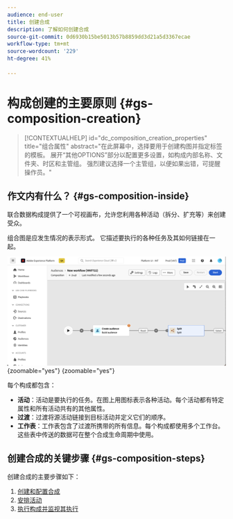 ```yaml
---
audience: end-user
title: 创建合成
description: 了解如何创建合成
source-git-commit: 0d6930b15be5013b57b8859dd3d21a5d3367ecae
workflow-type: tm+mt
source-wordcount: '229'
ht-degree: 41%

---
```



# 构成创建的主要原则 {#gs-composition-creation}

>[!CONTEXTUALHELP]
>id="dc_composition_creation_properties"
>title="组合属性"
>abstract="在此屏幕中，选择要用于创建构图并指定标签的模板。 展开“其他OPTIONS”部分以配置更多设置，如构成内部名称、文件夹、时区和主管组。 强烈建议选择一个主管组，以便如果出错，可提醒操作员。"

## 作文内有什么？ {#gs-composition-inside}

联合数据构成提供了一个可视画布，允许您利用各种活动（拆分、扩充等）来创建受众。

组合图是应发生情况的表示形式。 它描述要执行的各种任务及其如何链接在一起。

![](assets/composition-example.png){zoomable="yes"} {zoomable="yes"}

每个构成都包含：

* **活动**：活动是要执行的任务。在图上用图标表示各种活动。每个活动都有特定属性和所有活动共有的其他属性。
* **过渡**：过渡将源活动链接到目标活动并定义它们的顺序。
* **工作表**：工作表包含了过渡所携带的所有信息。每个构成都使用多个工作台。 这些表中传送的数据可在整个合成生命周期中使用。

## 创建合成的关键步骤 {#gs-composition-steps}

创建合成的主要步骤如下：

1. [创建和配置合成](../compositions/create-composition.md)
1. [安排活动](../compositions/orchestrate-activities.md)
1. [执行构成并监视其执行](../compositions/start-monitor-composition.md)
